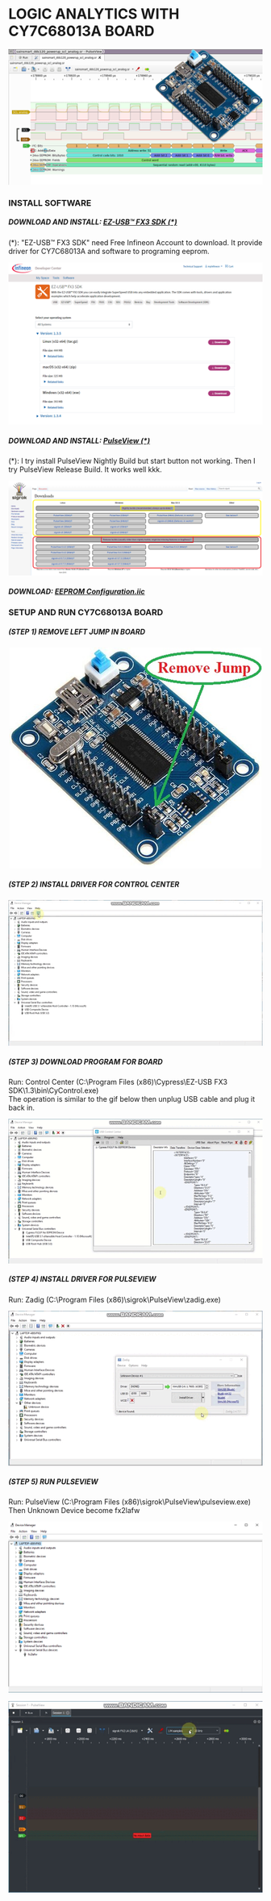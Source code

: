 LOGIC ANALYTICS WITH CY7C68013A BOARD
====
<img src="https://raw.githubusercontent.com/HDPro/makelogic/master/images/image_1.png">

### INSTALL SOFTWARE

##### DOWNLOAD AND INSTALL: [EZ-USB™ FX3 SDK (*)](https://softwaretools.infineon.com/tools/com.ifx.tb.tool.ezusbfx3sdk)
(*): "EZ-USB™ FX3 SDK" need Free Infineon Account to download. It provide driver for CY7C68013A and software to programing eeprom.

<p align="center">
<img src="https://raw.githubusercontent.com/HDPro/makelogic/master/images/image_2.png" width=800>
</p>

##### DOWNLOAD AND INSTALL: [PulseView (*)](https://sigrok.org/wiki/Downloads)
(*): I try install PulseView Nightly Build but start button not working. Then I try PulseView Release Build. It works well kkk.

<p align="center">
<img src="https://raw.githubusercontent.com/HDPro/makelogic/master/images/image_3.png" width=800>
</p>

##### DOWNLOAD: [EEPROM Configuration.iic](https://raw.githubusercontent.com/HDPro/makelogic/main/EEPROM%20Configuration.iic)

### SETUP AND RUN CY7C68013A BOARD

##### (STEP 1) REMOVE LEFT JUMP IN BOARD

<p align="center">
<img src="https://raw.githubusercontent.com/HDPro/makelogic/master/images/image_4.jpg">
</p>

##### (STEP 2) INSTALL DRIVER FOR CONTROL CENTER

<p align="center">
<img src="https://raw.githubusercontent.com/HDPro/makelogic/master/images/image_5.gif">
</p>

##### (STEP 3) DOWNLOAD PROGRAM FOR BOARD
Run: Control Center (C:\Program Files (x86)\Cypress\EZ-USB FX3 SDK\1.3\bin\CyControl.exe)<br>
The operation is similar to the gif below then unplug USB cable and plug it back in.

<p align="center">
<img src="https://raw.githubusercontent.com/HDPro/makelogic/master/images/image_6.gif">
</p>

##### (STEP 4) INSTALL DRIVER FOR PULSEVIEW
Run: Zadig (C:\Program Files (x86)\sigrok\PulseView\zadig.exe)

<p align="center">
<img src="https://raw.githubusercontent.com/HDPro/makelogic/master/images/image_7.gif">
</p>

##### (STEP 5) RUN PULSEVIEW
Run: PulseView (C:\Program Files (x86)\sigrok\PulseView\pulseview.exe)<br>
Then Unknown Device become fx2lafw

<p align="center">
<img src="https://raw.githubusercontent.com/HDPro/makelogic/master/images/image_8.png" width=800>
</p>

<p align="center">
<img src="https://raw.githubusercontent.com/HDPro/makelogic/master/images/image_9.gif">
</p>